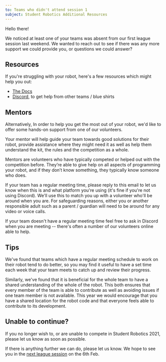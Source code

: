 ```yaml
---
to: Teams who didn't attend session 1
subject: Student Robotics Additional Resources
---
```


Hello there!

We noticed at least one of your teams was absent from our first league session last weekend. We wanted to reach out to see if there was any more support we could provide you, or questions we could answer?

## Resources

If you're struggling with your robot, here's a few resources which might help you out:

- [The Docs](https://studentrobotics.org/docs/)
- [Discord](https://studentrobotics.org/docs/team_admin/discord), to get help from other teams / blue shirts

## Mentors

Alternatively, In order to help you get the most out of your robot, we'd like to offer some
hands-on support from one of our volunteers.

Your mentor will help guide your team towards good solutions for their robot, provide assistance where they might need it as well as help them understand the kit, the rules and the competition as a whole.

Mentors are volunteers who have typically competed or helped out with the competition before. They’re able to give help on all aspects of programming your robot, and if they don’t know something, they typically know someone who does.

If your team has a regular meeting time, please reply to this email to let us
know when this is and what platform you're using (it's fine if you're not using
Discord). We'll use this to match you up with a volunteer who'll be around when
you are. For safeguarding reasons, either you or another responsible adult such
as a parent / guardian will need to be around for any video or voice calls.

If your team doesn't have a regular meeting time feel free to ask in Discord
when you are meeting -- there's often a number of our volunteers online able to help.

## Tips

We've found that teams which have a regular meeting schedule to work on their
robot tend to do better, so you may find it useful to have a set time each week
that your team meets to catch up and review their progress.

Similarly, we've found that it is beneficial for the whole team to have a shared
understanding of the whole of the robot. This both ensures that every member of
the team is able to contribute as well as avoiding issues if one team member is
not available. This year we would encourage that you have a shared location for
the robot code and that everyone feels able to contribute to its development.

## Unable to continue?

If you no longer wish to, or are unable to compete in Student Robotics 2021, please let us know as soon as possible.

If there is anything further we can do, please let us know. We hope to see you in the [next league session](https://studentrobotics.org/events/sr2021/league-2/) on the 6th Feb.
